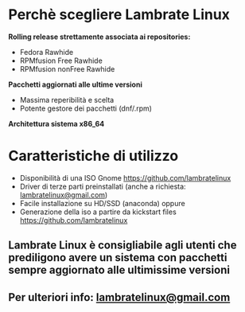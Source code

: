 
# Perchè scegliere Lambrate Linux

 **Rolling release strettamente associata ai repositories:**

  - Fedora Rawhide
  - RPMfusion Free Rawhide
  - RPMfusion nonFree Rawhide
 
 **Pacchetti aggiornati alle ultime versioni**
 
  - Massima reperibilità e scelta
  - Potente gestore dei pacchetti (dnf/.rpm)
  
 **Architettura sistema x86_64**


# Caratteristiche di utilizzo

 - Disponibilità di una ISO Gnome https://github.com/lambratelinux
 - Driver di terze parti preinstallati (anche a richiesta: lambratelinux@gmail.com)
 - Facile installazione su HD/SSD (anaconda)
    oppure
 - Generazione della iso a partire da kickstart files https://github.com/lambratelinux

## Lambrate Linux è consigliabile agli utenti che prediligono avere un sistema con pacchetti sempre aggiornato alle ultimissime versioni

## Per ulteriori info: lambratelinux@gmail.com
